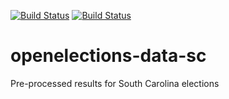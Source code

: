 [![Build Status](https://github.com/openelections/openelections-data-sc/actions/workflows/data_tests.yml/badge.svg?branch=master)](https://github.com/openelections/openelections-data-sc/actions/workflows/data_tests.yml?query=branch%3Amaster)
[![Build Status](https://github.com/openelections/openelections-data-sc/actions/workflows/format_tests.yml/badge.svg?branch=master)](https://github.com/openelections/openelections-data-sc/actions/workflows/format_tests.yml?query=branch%3Amaster)

# openelections-data-sc
Pre-processed results for South Carolina elections
